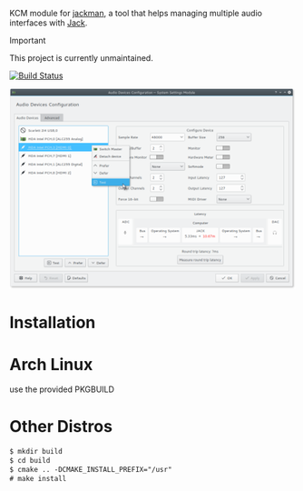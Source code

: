 KCM module for [jackman](https://github.com/progwolff/jackman), a tool that helps managing multiple audio interfaces with [Jack](https://github.com/jackaudio).

> [!IMPORTANT]
> This project is currently unmaintained.

[![Build Status](https://travis-ci.org/progwolff/jackman_kcm.svg?branch=master)](https://travis-ci.org/progwolff/jackman_kcm)

![Screenshot](./.screenshot.png "Screenshot")

# Installation

# Arch Linux

use the provided PKGBUILD

# Other Distros

```shell
$ mkdir build
$ cd build
$ cmake .. -DCMAKE_INSTALL_PREFIX="/usr"
# make install
```
